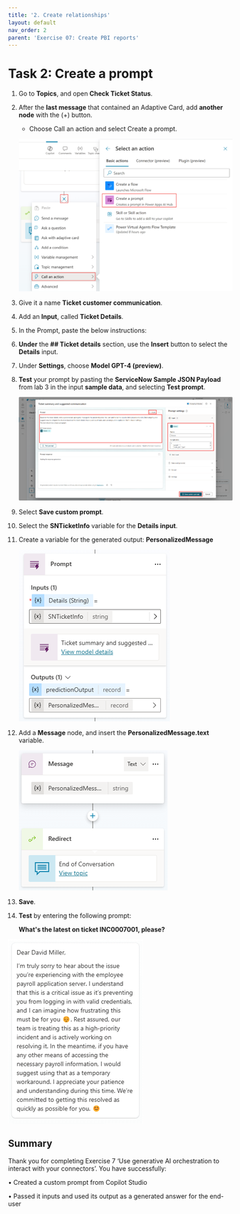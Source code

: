 ```yaml
---
title: '2. Create relationships'
layout: default
nav_order: 2
parent: 'Exercise 07: Create PBI reports'
---
```


# Task 2: Create a prompt

1.	Go to **Topics**, and open **Check Ticket Status**.

1.	After the **last message** that contained an Adaptive Card, add **another node** with the (+) button.

	   - Choose Call an action and select Create a prompt.

  	![A screenshot of a computer Description automatically generated](../../media/d7caa2bacb484d68deac84e6c002f735.png)

1.	Give it a name **Ticket customer communication**.

1.	Add an **Input**, called **Ticket Details**.

1.	In the Prompt, paste the below instructions:

1.	**Under** the **## Ticket details** section, use the **Insert** button to select the **Details** input.

1.	Under **Settings**, choose **Model GPT-4 (preview)**.

1.	**Test** your prompt by pasting the **ServiceNow Sample JSON Payload** from lab 3 in the input **sample data**, and selecting **Test prompt**.

 	![2eb5e8dacc3e57a52ade94257311fcf9](../../media/2eb5e8dacc3e57a52ade94257311fcf9.png)

1.	Select **Save custom prompt**.

1.	Select the **SNTicketInfo** variable for the **Details input**.

1.	Create a variable for the generated output: **PersonalizedMessage**

 	![A screenshot of a computer Description automatically generated](../../media/31d491cb364037598f0801328926f440.png)

1.	Add a **Message** node, and insert the **PersonalizedMessage.text** variable.

 	![A screenshot of a chat Description automatically generated](../../media/f03dc3366edb6de5932aa8d1aedc8677.png)

1.	**Save**.

1.	**Test** by entering the following prompt:

	**What's the latest on ticket INC0007001, please?**

   ![A screenshot of a message Description automatically generated](../../media/a65eecc69f87d9380cd6f9cb5bffafc2.png)


## Summary

Thank you for completing Exercise 7 ‘Use generative AI orchestration to interact with your connectors’. 
You have successfully:

•	Created a custom prompt from Copilot Studio

•	Passed it inputs and used its output as a generated answer for the end-user
